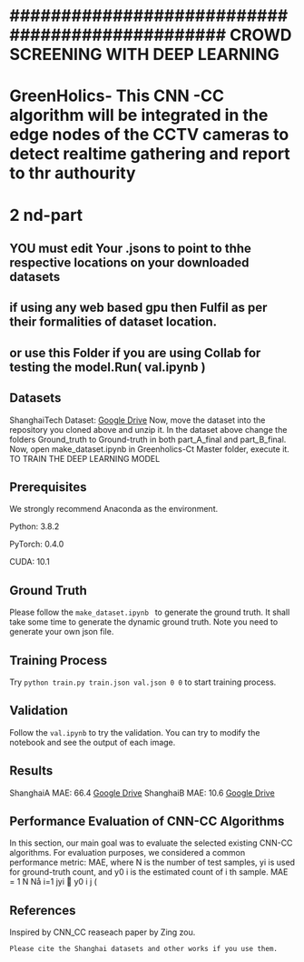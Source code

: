 
# ################################################ CROWD SCREENING WITH DEEP LEARNING #########################

# GreenHolics- This CNN -CC algorithm will be integrated in the edge nodes of the CCTV cameras to detect realtime gathering and report to thr authourity
# 2 nd-part

## YOU must edit Your .jsons to point to thhe respective locations on your downloaded datasets
## if using any web based gpu then Fulfil as per their formalities of dataset location.
## or use this Folder if you are using Collab for testing the model.Run( val.ipynb )

## Datasets
ShanghaiTech Dataset: [Google Drive](https://drive.google.com/open?id=16dhJn7k4FWVwByRsQAEpl9lwjuV03jVI)
Now, move the dataset into the repository you cloned above and unzip it.
In the dataset above change the folders Ground_truth to Ground-truth in both part_A_final and part_B_final. 
Now, open make_dataset.ipynb in Greenholics-Ct Master folder, execute it.	TO TRAIN THE DEEP LEARNING MODEL

## Prerequisites
We strongly recommend Anaconda as the environment.

Python: 3.8.2

PyTorch: 0.4.0

CUDA: 10.1
## Ground Truth

Please follow the `make_dataset.ipynb ` to generate the ground truth. It shall take some time to generate the dynamic ground truth. Note you need to generate your own json file.

## Training Process

Try `python train.py train.json val.json 0 0` to start training process.

## Validation

Follow the `val.ipynb` to try the validation. You can try to modify the notebook and see the output of each image.
## Results

ShanghaiA MAE: 66.4 [Google Drive](https://drive.google.com/open?id=1Z-atzS5Y2pOd-nEWqZRVBDMYJDreGWHH)
ShanghaiB MAE: 10.6 [Google Drive](https://drive.google.com/open?id=1zKn6YlLW3Z9ocgPbP99oz7r2nC7_TBXK)
## Performance Evaluation of CNN-CC Algorithms
In this section, our main goal was to evaluate the selected existing CNN-CC algorithms.
For evaluation purposes, we considered a common performance metric: MAE, where N is the number
of test samples, yi is used for ground-truth count, and y0
i is the estimated count of i th sample.
MAE =
1
N
Nå
i=1
jyi 􀀀 y0
i j (

## References

Inspired by CNN_CC reaseach paper by Zing zou.
```
Please cite the Shanghai datasets and other works if you use them.


